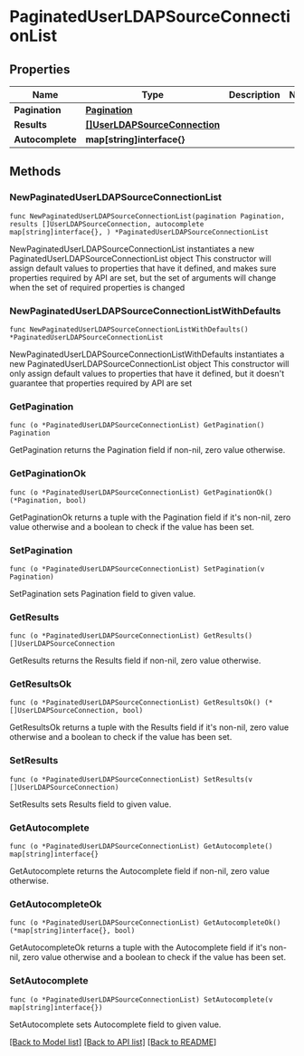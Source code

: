 # PaginatedUserLDAPSourceConnectionList

## Properties

Name | Type | Description | Notes
------------ | ------------- | ------------- | -------------
**Pagination** | [**Pagination**](Pagination.md) |  | 
**Results** | [**[]UserLDAPSourceConnection**](UserLDAPSourceConnection.md) |  | 
**Autocomplete** | **map[string]interface{}** |  | 

## Methods

### NewPaginatedUserLDAPSourceConnectionList

`func NewPaginatedUserLDAPSourceConnectionList(pagination Pagination, results []UserLDAPSourceConnection, autocomplete map[string]interface{}, ) *PaginatedUserLDAPSourceConnectionList`

NewPaginatedUserLDAPSourceConnectionList instantiates a new PaginatedUserLDAPSourceConnectionList object
This constructor will assign default values to properties that have it defined,
and makes sure properties required by API are set, but the set of arguments
will change when the set of required properties is changed

### NewPaginatedUserLDAPSourceConnectionListWithDefaults

`func NewPaginatedUserLDAPSourceConnectionListWithDefaults() *PaginatedUserLDAPSourceConnectionList`

NewPaginatedUserLDAPSourceConnectionListWithDefaults instantiates a new PaginatedUserLDAPSourceConnectionList object
This constructor will only assign default values to properties that have it defined,
but it doesn't guarantee that properties required by API are set

### GetPagination

`func (o *PaginatedUserLDAPSourceConnectionList) GetPagination() Pagination`

GetPagination returns the Pagination field if non-nil, zero value otherwise.

### GetPaginationOk

`func (o *PaginatedUserLDAPSourceConnectionList) GetPaginationOk() (*Pagination, bool)`

GetPaginationOk returns a tuple with the Pagination field if it's non-nil, zero value otherwise
and a boolean to check if the value has been set.

### SetPagination

`func (o *PaginatedUserLDAPSourceConnectionList) SetPagination(v Pagination)`

SetPagination sets Pagination field to given value.


### GetResults

`func (o *PaginatedUserLDAPSourceConnectionList) GetResults() []UserLDAPSourceConnection`

GetResults returns the Results field if non-nil, zero value otherwise.

### GetResultsOk

`func (o *PaginatedUserLDAPSourceConnectionList) GetResultsOk() (*[]UserLDAPSourceConnection, bool)`

GetResultsOk returns a tuple with the Results field if it's non-nil, zero value otherwise
and a boolean to check if the value has been set.

### SetResults

`func (o *PaginatedUserLDAPSourceConnectionList) SetResults(v []UserLDAPSourceConnection)`

SetResults sets Results field to given value.


### GetAutocomplete

`func (o *PaginatedUserLDAPSourceConnectionList) GetAutocomplete() map[string]interface{}`

GetAutocomplete returns the Autocomplete field if non-nil, zero value otherwise.

### GetAutocompleteOk

`func (o *PaginatedUserLDAPSourceConnectionList) GetAutocompleteOk() (*map[string]interface{}, bool)`

GetAutocompleteOk returns a tuple with the Autocomplete field if it's non-nil, zero value otherwise
and a boolean to check if the value has been set.

### SetAutocomplete

`func (o *PaginatedUserLDAPSourceConnectionList) SetAutocomplete(v map[string]interface{})`

SetAutocomplete sets Autocomplete field to given value.



[[Back to Model list]](../README.md#documentation-for-models) [[Back to API list]](../README.md#documentation-for-api-endpoints) [[Back to README]](../README.md)


